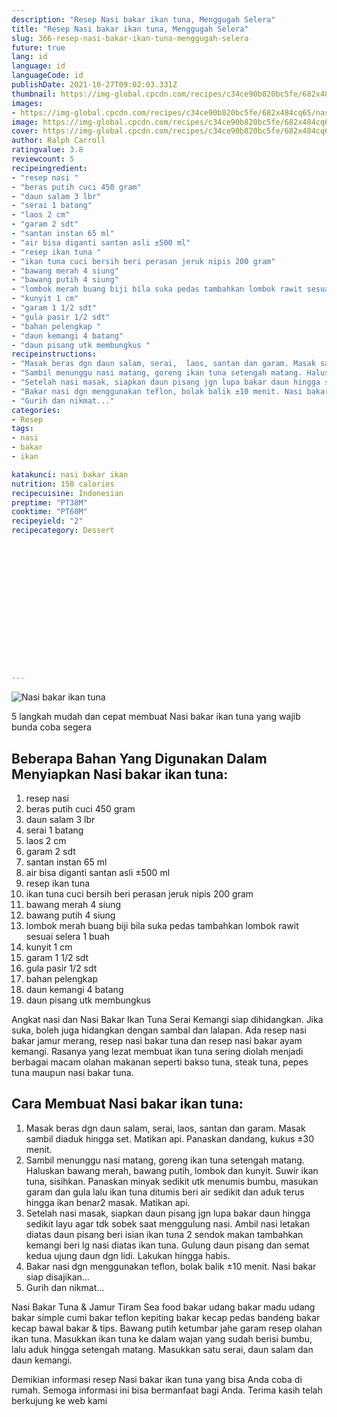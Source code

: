 ```yaml
---
description: "Resep Nasi bakar ikan tuna, Menggugah Selera"
title: "Resep Nasi bakar ikan tuna, Menggugah Selera"
slug: 366-resep-nasi-bakar-ikan-tuna-menggugah-selera
future: true
lang: id
language: id
languageCode: id
publishDate: 2021-10-27T09:02:03.331Z 
thumbnail: https://img-global.cpcdn.com/recipes/c34ce90b820bc5fe/682x484cq65/nasi-bakar-ikan-tuna-foto-resep-utama.webp
images:
- https://img-global.cpcdn.com/recipes/c34ce90b820bc5fe/682x484cq65/nasi-bakar-ikan-tuna-foto-resep-utama.webp
image: https://img-global.cpcdn.com/recipes/c34ce90b820bc5fe/682x484cq65/nasi-bakar-ikan-tuna-foto-resep-utama.webp
cover: https://img-global.cpcdn.com/recipes/c34ce90b820bc5fe/682x484cq65/nasi-bakar-ikan-tuna-foto-resep-utama.webp
author: Ralph Carroll
ratingvalue: 3.8
reviewcount: 5
recipeingredient:
- "resep nasi "
- "beras putih cuci 450 gram"
- "daun salam 3 lbr"
- "serai 1 batang"
- "laos 2 cm"
- "garam 2 sdt"
- "santan instan 65 ml"
- "air bisa diganti santan asli ±500 ml"
- "resep ikan tuna "
- "ikan tuna cuci bersih beri perasan jeruk nipis 200 gram"
- "bawang merah 4 siung"
- "bawang putih 4 siung"
- "lombok merah buang biji bila suka pedas tambahkan lombok rawit sesuai selera 1 buah"
- "kunyit 1 cm"
- "garam 1 1/2 sdt"
- "gula pasir 1/2 sdt"
- "bahan pelengkap "
- "daun kemangi 4 batang"
- "daun pisang utk membungkus "
recipeinstructions:
- "Masak beras dgn daun salam, serai,  laos, santan dan garam. Masak sambil diaduk hingga set. Matikan api. Panaskan dandang, kukus ±30 menit."
- "Sambil menunggu nasi matang, goreng ikan tuna setengah matang. Haluskan bawang merah, bawang putih, lombok dan kunyit. Suwir ikan tuna, sisihkan. Panaskan minyak sedikit utk menumis bumbu, masukan garam dan gula lalu ikan tuna ditumis beri air sedikit dan aduk terus hingga ikan benar2 masak. Matikan api."
- "Setelah nasi masak, siapkan daun pisang jgn lupa bakar daun hingga sedikit layu agar tdk sobek saat menggulung nasi. Ambil nasi letakan diatas daun pisang beri isian ikan tuna 2 sendok makan tambahkan kemangi beri lg nasi diatas ikan tuna. Gulung daun pisang dan semat kedua ujung daun dgn lidi. Lakukan hingga habis."
- "Bakar nasi dgn menggunakan teflon, bolak balik ±10 menit. Nasi bakar siap disajikan..."
- "Gurih dan nikmat..."
categories:
- Resep
tags:
- nasi
- bakar
- ikan

katakunci: nasi bakar ikan 
nutrition: 158 calories
recipecuisine: Indonesian
preptime: "PT38M"
cooktime: "PT60M"
recipeyield: "2"
recipecategory: Dessert


     
    
    
    
    
    
    
    
    
    
    
      
    
---
```



![Nasi bakar ikan tuna](https://img-global.cpcdn.com/recipes/c34ce90b820bc5fe/682x484cq65/nasi-bakar-ikan-tuna-foto-resep-utama.webp)

5 langkah mudah dan cepat membuat  Nasi bakar ikan tuna yang wajib bunda coba segera

<!--inarticleads1-->

## Beberapa Bahan Yang Digunakan Dalam Menyiapkan Nasi bakar ikan tuna:

1. resep nasi 
1. beras putih cuci 450 gram
1. daun salam 3 lbr
1. serai 1 batang
1. laos 2 cm
1. garam 2 sdt
1. santan instan 65 ml
1. air bisa diganti santan asli ±500 ml
1. resep ikan tuna 
1. ikan tuna cuci bersih beri perasan jeruk nipis 200 gram
1. bawang merah 4 siung
1. bawang putih 4 siung
1. lombok merah buang biji bila suka pedas tambahkan lombok rawit sesuai selera 1 buah
1. kunyit 1 cm
1. garam 1 1/2 sdt
1. gula pasir 1/2 sdt
1. bahan pelengkap 
1. daun kemangi 4 batang
1. daun pisang utk membungkus 

Angkat nasi dan Nasi Bakar Ikan Tuna Serai Kemangi siap dihidangkan. Jika suka, boleh juga hidangkan dengan sambal dan lalapan. Ada resep nasi bakar jamur merang, resep nasi bakar tuna dan resep nasi bakar ayam kemangi. Rasanya yang lezat membuat ikan tuna sering diolah menjadi berbagai macam olahan makanan seperti bakso tuna, steak tuna, pepes tuna maupun nasi bakar tuna. 

<!--inarticleads2-->

## Cara Membuat Nasi bakar ikan tuna:

1. Masak beras dgn daun salam, serai,  laos, santan dan garam. Masak sambil diaduk hingga set. Matikan api. Panaskan dandang, kukus ±30 menit.
1. Sambil menunggu nasi matang, goreng ikan tuna setengah matang. Haluskan bawang merah, bawang putih, lombok dan kunyit. Suwir ikan tuna, sisihkan. Panaskan minyak sedikit utk menumis bumbu, masukan garam dan gula lalu ikan tuna ditumis beri air sedikit dan aduk terus hingga ikan benar2 masak. Matikan api.
1. Setelah nasi masak, siapkan daun pisang jgn lupa bakar daun hingga sedikit layu agar tdk sobek saat menggulung nasi. Ambil nasi letakan diatas daun pisang beri isian ikan tuna 2 sendok makan tambahkan kemangi beri lg nasi diatas ikan tuna. Gulung daun pisang dan semat kedua ujung daun dgn lidi. Lakukan hingga habis.
1. Bakar nasi dgn menggunakan teflon, bolak balik ±10 menit. Nasi bakar siap disajikan...
1. Gurih dan nikmat...


Nasi Bakar Tuna &amp; Jamur Tiram Sea food bakar udang bakar madu udang bakar simple cumi bakar teflon kepiting bakar kecap pedas bandeng bakar kecap bawal bakar &amp; tips. Bawang putih ketumbar jahe garam resep olahan ikan tuna. Masukkan ikan tuna ke dalam wajan yang sudah berisi bumbu, lalu aduk hingga setengah matang. Masukkan satu serai, daun salam dan daun kemangi. 

Demikian informasi  resep Nasi bakar ikan tuna   yang bisa Anda coba di rumah. Semoga informasi ini bisa bermanfaat bagi Anda. Terima kasih telah berkujung ke web kami
